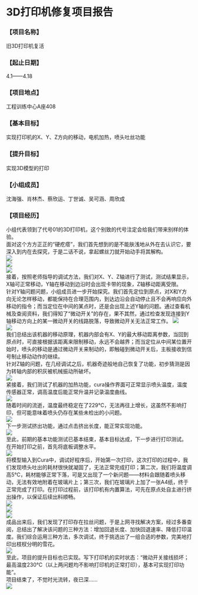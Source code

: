 # 3D打印机修复项目报告
### 【项目名称】
旧3D打印机复活
### 【起止日期】
4.1——4.18
### 【项目地点】
工程训练中心A座408
### 【基本目标】
实现打印机的X、Y、Z方向的移动，电机加热，喷头吐丝功能
### 【提升目标】
实现3D模型的打印
### 【小组成员】
沈海强、肖林杰、蔡欣运、丁世诚、吴可涵、周欣成
### 【项目经历】
小组代表领到了代号01的3D打印机，这个别致的代号注定会给我们带来别样的体验。  
面对这个方方正正的“硬疙瘩”，我们首先想到的是不能肤浅地从外在去认识它，要深入到内在去探究，于是二话不说，拿起螺丝刀就开始动手将其解构。  
![](https://i.bmp.ovh/imgs/2021/04/eb99e869bb33e39b.png)  
![](https://i.bmp.ovh/imgs/2021/04/6acff075396d2c9f.png)  
![](https://i.bmp.ovh/imgs/2021/04/1e6b3b9ddcba8697.png)  
接着，按照老师指导的调试方法，我们对X、Y、Z轴进行了测试，测试结果显示，X轴可正常移动，Y轴在移动到边沿时会出现卡带的现象，Z轴移动距离受限。  
针对Y轴问题问题，小组成员进一步开始探究。我们首先定位到原点，对X和Y方向无论怎样移动，都能保持在合理范围内，到达边沿会自动停止且不会再响应向外移动的指令；而当定位在中间的某点时，还是会出现上述Y轴的问题。通过查看机械及查阅资料，我们得知了“微动开关”的存在，果不其然，通过检查发现连接到Y轴移动方向上的某一微动开关的线路脱落，导致微动开关无法正常工作。 
![](https://i.bmp.ovh/imgs/2021/04/e10df9b6ae172a96.png)  
![](https://ftp.bmp.ovh/imgs/2021/04/e4afda2f84bd3357.jpg)  
我们总结出该机器的移动原理，机器内部会有X、Y的最大移动距离参数，当回到原点时，可直接根据该距离来限制移动，永远不会越界；而当定位从中间某位置开始时，喷头的移动是通过微动开关来制动的，即触碰到微动开关后，主板接收到信号制止移动动作的继续。  
针对Z轴的问题，在几经调试之后，机器奇迹般地自己恢复了功能，初步猜测是因为转轴内部的积灰被机械振动所破坏。  
![](https://ftp.bmp.ovh/imgs/2021/04/66980655281b5c55.jpg)  
紧接着，我们测试了机器的加热功能，cura操作界面可正常显示喷头温度，温度传感器正常，调高温度后能正常升温并记录温度曲线。  
![](https://cdnjson.com/images/2021/04/23/imagee4c4ea5ee1e5e5a5.png)  
随着时间的流逝，温度最终稳定在了229℃，无法再往上增长，这虽然不影响打印，但可能意味着喷头仍存在某些未检出的小问题。  
![](https://cdnjson.com/images/2021/04/23/image181f93786bd5578b.png)  
下一步测试挤出功能，通过点击挤出长度，能正常实现功能。  
![](https://cdnjson.com/images/2021/04/23/imagee240988dfe219151.png)  
至此，前期的基本功能测试已基本结束，基本目标达成，下一步进行打印测试。  
在开始打印之前，首先将底板调整水平。  
![](https://imgpp.com/images/2021/04/23/image.md.png)  
将模型输入到Cura中，调试好程序后，开始第一次打印，这次打印的过程中，我们发现喷头吐出的耗材很快就凝固了，无法正常完成打印；第二次，我们将温度调高5℃，耗材能够正常下落，可是又出现了一个新问题——材料会跟随着喷头移动，无法有效地附着在玻璃片上；第三次，我们在玻璃片上加了一张A4纸，终于正常完成了打印。在打印过程前，该打印机有内置算法，可先在原点处自主进行挤出操作，以保证后续出料顺畅。  
![](https://cdnjson.com/images/2021/04/23/image7de0845265dc8581.png)  
![](https://cdnjson.com/images/2021/04/23/imagecf02a59d8a4815cf.png)  
![](https://cdnjson.com/images/2021/04/23/imagea840b9fbf29359a2.png)  
成品出来后，我们发现了打印存在拉丝问题，于是上网寻找解决方案，经过多番查阅，总结出了解决该问题的三种方法：增加回退长度、加快回退速率、降低打印温度。我们综合运用三种方法，多次调试，终于挑选出了一组合适的参数，完美地打印出枝杈分明的雪花。  
![](https://cdnjson.com/images/2021/04/23/image8f0f02656ab4e722.png)  
至此，项目的提升目标也已实现。写下打印机的实时状态：“微动开关接线损坏；最高温度230℃（以上两问题均不影响打印机的正常打印），基本可实现打印功能”。  
项目结束了，不觉时光流转，夜已深……  
![](https://cdnjson.com/images/2021/04/23/image1fe1323ccf7786f0.png)  


